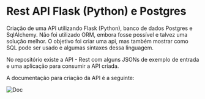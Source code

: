 # Rest API Flask (Python) e Postgres

Criação de uma API utilizando Flask (Python), banco de dados Postgres e SqlAlchemy.
Não foi utilizado ORM, embora fosse possível e talvez uma solução melhor.
O objetivo foi criar uma api, mas também mostrar como SQL pode ser usado e algumas sintaxes dessa linguagem.

No repositório existe a API - Rest com alguns JSONs de exemplo de entrada e uma aplicação para consumir a API criada.

A documentação para criação da API é a seguinte:

![Doc](https://user-images.githubusercontent.com/7755040/110378926-f6129600-8034-11eb-9e08-f2b5233b2080.png)

